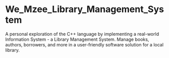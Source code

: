 # We_Mzee_Library_Management_System
A personal exploration of the C++ language by implementing a real-world Information System - a Library Management System. Manage books, authors, borrowers, and more in a user-friendly software solution for a local library.
